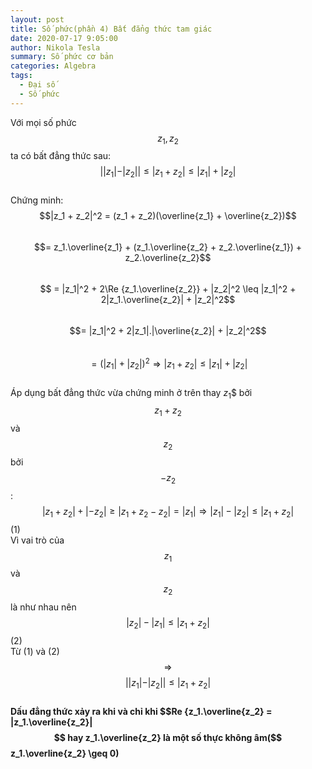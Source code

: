 ```yaml
---
layout: post
title: Số phức(phần 4) Bất đẳng thức tam giác
date: 2020-07-17 9:05:00
author: Nikola Tesla
summary: Số phức cơ bản
categories: Algebra
tags: 
  - Đại số
  - Số phức
---
```


Với mọi số phức $$z_1, z_2$$ ta có bất đẳng thức sau:  
$$||z_1| - |z_2|| \leq |z_1 + z_2| \leq |z_1| + |z_2|$$  
Chứng minh:  $$|z_1 + z_2|^2 = (z_1 + z_2)(\overline{z_1} + \overline{z_2})$$  
$$= z_1.\overline{z_1} + (z_1.\overline{z_2} + z_2.\overline{z_1}) + z_2.\overline{z_2}$$  
$$ = |z_1|^2 + 2\Re {z_1.\overline{z_2}} + |z_2|^2 \leq |z_1|^2 + 2|z_1.\overline{z_2}| + |z_2|^2$$   
$$= |z_1|^2 + 2|z_1|.|\overline{z_2}| + |z_2|^2$$  
$$ = (|z_1| + |z_2|)^2 \Rightarrow |z_1 + z_2| \leq |z_1| + |z_2|$$  
Áp dụng bất đẳng thức vừa chứng minh ở trên thay $z_1$$ bởi $$z_1 + z_2$$ và $$z_2$$ bởi $$-z_2$$:   
$$|z_1 + z_2| + |-z_2| \geq |z_1 + z_2 - z_2| = |z_1| \Rightarrow |z_1| - |z_2| \leq |z_1 + z_2|$$(1)  
Vì vai trò của $$z_1$$ và $$z_2$$ là như nhau nên $$|z_2| - |z_1| \leq |z_1 + z_2|$$(2)  
Từ (1) và (2) $$\Rightarrow$$ $$||z_1| - |z_2|| \leq |z_1 + z_2|$$  
**Dấu đẳng thức xảy ra khi và chỉ khi $$Re {z_1.\overline{z_2} = |z_1.\overline{z_2}|$$ hay z_1.\overline{z_2} là một số thực không âm($$z_1.\overline{z_2} \geq 0)**
